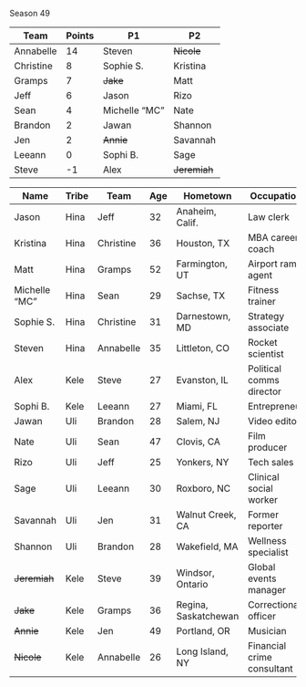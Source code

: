 Season 49

|Team|Points|P1|P2
| -------- | -------- | -------- | -------- |
| Annabelle | 14 | Steven | ~~Nicole~~ |
| Christine | 8 | Sophie S. | Kristina |
| Gramps | 7 | ~~Jake~~ | Matt |
| Jeff | 6 | Jason | Rizo |
| Sean | 4 | Michelle “MC” | Nate |
| Brandon | 2  | Jawan | Shannon |
| Jen | 2 | ~~Annie~~ | Savannah |
| Leeann | 0  | Sophi B. | Sage |
| Steve | -1 | Alex | ~~Jeremiah~~ |



| Name | Tribe | Team | Age | Hometown | Occupation |
| -------- | -------- | -------- | -------- | ----- | ----- |
|Jason|Hina|Jeff|32|Anaheim, Calif.|Law clerk|
|Kristina|Hina|Christine|36|Houston, TX|MBA career coach|
|Matt|Hina|Gramps|52|Farmington, UT|Airport ramp agent|
|Michelle “MC”|Hina|Sean|29|Sachse, TX|Fitness trainer|
|Sophie S.|Hina|Christine|31|Darnestown, MD|Strategy associate|
|Steven|Hina|Annabelle|35|Littleton, CO|Rocket scientist|
|Alex|Kele|Steve|27|Evanston, IL|Political comms director|
|Sophi B.|Kele|Leeann|27|Miami, FL|Entrepreneur|
|Jawan|Uli|Brandon|28|Salem, NJ|Video editor|
|Nate|Uli|Sean|47|Clovis, CA|Film producer|
|Rizo|Uli|Jeff|25|Yonkers, NY|Tech sales|
|Sage|Uli|Leeann|30|Roxboro, NC|Clinical social worker|
|Savannah|Uli|Jen|31|Walnut Creek, CA|Former reporter|
|Shannon|Uli|Brandon|28|Wakefield, MA|Wellness specialist|
|~~Jeremiah~~|Kele|Steve|39|Windsor, Ontario|Global events manager|
|~~Jake~~|Kele|Gramps|36|Regina, Saskatchewan|Correctional officer|
|~~Annie~~|Kele|Jen|49|Portland, OR|Musician|
|~~Nicole~~|Kele|Annabelle|26|Long Island, NY|Financial crime consultant|
